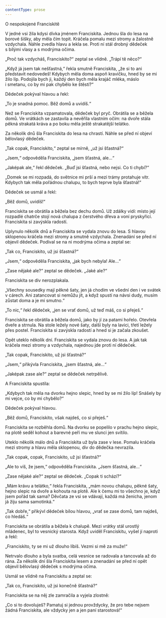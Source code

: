```yaml
---
contentType: prose
---
```


O nespokojené Franciskitě

  

V jedné vsi žila kdysi dívka jménem Franciskita. Jednou šla do lesa na borové šišky, aby měla čím topit. Kráčela pomalu mezi stromy a žalostně vzdychala. Náhle zvedla hlavu a lekla se. Proti ní stál drobný dědeček s bílými vlasy a s modrýma očima.

„Proč tak vzdycháš, Franciskito?“ zeptal se vlídně. „Trápí tě něco?“

„Když já jsem tak nešťastná,“ řekla smutně Franciskita, „že si to ani představit nedovedeš! Kdybych měla doma aspoň kravičku, hned by se mi žilo líp. Podojila bych ji, každý den bych měla krajáč mléka, máslo i smetanu, co by mi pak chybělo ke štěstí?“

Dědeček pokýval hlavou a řekl:

„To je snadná pomoc. Běž domů a uvidíš.“

Než se Franciskita vzpamatovala, dědeček byl pryč. Obrátila se a běžela domů. Ve vrátkách se zastavila a nevěřila vlastním očím: na dvoře stála pěkná strakatá kráva a po boku měla ještě strakatější telátko.

Za několik dnů šla Franciskita do lesa na chrastí. Náhle se před ní objeví bělovlasý dědeček.

„Tak copak, Franciskito,“ zeptal se mírně, „už jsi šťastná?“

„Jsem,“ odpověděla Franciskita, „jsem šťastná, ale…“

„Jaképak ale,“ řekl dědeček. „Buď jsi šťastná, nebo nejsi. Co ti chybí?“

„Domek se mi rozpadá, do světnice mi prší a mezi trámy protahuje vítr. Kdybych tak měla pořádnou chalupu, to bych teprve byla šťastná!“

Dědeček se usmál a řekl:

„Běž domů, uvidíš!“

Franciskita se obrátila a běžela bez dechu domů. Už zdálky vidí: místo její rozpadlé chatrče stojí nová chalupa z čerstvého dřeva a voní pryskyřicí. Franciskita si zavýskla radostí.

Uplynulo několik dnů a Franciskita se vydala znovu do lesa. S hlavou sklopenou kráčela mezi stromy a smutně vzdychala. Znenadání se před ní objevil dědeček. Podíval se na ni modrýma očima a zeptal se:

„Tak co, Franciskito, už jsi šťastná?“

„Jsem,“ odpověděla Franciskita, „jak bych nebyla! Ale…“

„Zase nějaké ale?“ zeptal se dědeček. „Jaké ale?“

Franciskita se div nerozplakala.

„Všechny sousedky mají pěkné šaty, jen já chodím ve všední den i ve svátek v cárech. Ani zatancovat si nemůžu jít, a když spustí na návsi dudy, musím zůstat doma a je mi smutno.“

„To nic,“ řekl dědeček, „jen se vrať domů, už teď máš, co si přeješ.“

Franciskita se obrátila a běžela domů, jako by jí za patami hořelo. Otevřela dveře a strnula. Na stole ležely nové šaty, další byly na lavici, třetí ležely přes postel. Franciskita si zavýskla radostí a hned si je začala zkoušet.

Opět uteklo několik dní. Franciskita se vydala znovu do lesa. A jak tak kráčela mezi stromy a vzdychala, najednou jde proti ní dědeček.

„Tak copak, Franciskito, už jsi šťastná?“

„Jsem,“ přikývla Franciskita, „jsem šťastná, ale…“

„Jaképak zase ale?“ zeptal se dědeček netrpělivě.

A Franciskita spustila:

„Kdybych tak měla na dvorku hejno slepic, hned by se mi žilo líp! Snášely by mi vejce, co by mi chybělo?“

Dědeček pokýval hlavou.

„Běž domů, Franciskito, však najdeš, co si přeješ.“

Franciskita se rozběhla domů. Na dvorku se popelilo v prachu hejno slepic, na plotě seděl kohout a barevné peří mu ve slunci jen svítilo.

Uteklo několik málo dnů a Franciskita už byla zase v lese. Pomalu kráčela mezi stromy a hlavu měla sklopenou, div do dědečka nevrazila.

„Tak copak, copak, Franciskito, už jsi šťastná?“

„Ale to víš, že jsem,“ odpověděla Franciskita. „Jsem šťastná, ale…“

„Zase nějaké ale?“ zeptal se dědeček. „Copak ti schází?“

„Mám krávu a telátko,“ řekla Franciskita, „mám novou chalupu, pěkné šaty, hejno slepic na dvoře a kohouta na plotě. Ale k čemu mi to všechno je, když jsem pořád tak sama? Děvčata ze vsi se vdávají, každá má ženicha, jenom já žiju sama samotinká.“

„Tak dobře,“ přikývl dědeček bílou hlavou, „vrať se zase domů, tam najdeš, co hledáš.“

Franciskita se obrátila a běžela k chalupě. Mezi vrátky stál urostlý mládenec, byl to vesnický starosta. Když uviděl Franciskitu, vyšel jí naproti a řekl:

„Franciskito, ty se mi už dlouho líbíš. Vezmi si mě za muže!“

Netrvalo dlouho a byla svatba, celá vesnice se radovala a tancovala až do rána. Za několik dní šla Franciskita lesem a znenadání se před ní opět objevil bělovlasý dědeček s modrýma očima.

Usmál se vlídně na Franciskitu a zeptal se:

„Tak co, Franciskito, už jsi konečně šťastná?“

Franciskita se na něj zle zamračila a vyjela zlostně:

„Co si to dovoluješ? Pamatuj si jednou provždycky, že pro tebe nejsem žádná Franciskita, ale vždycky jen a jen paní starostová!“
